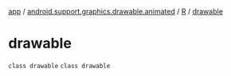 [app](../../../index.md) / [android.support.graphics.drawable.animated](../../index.md) / [R](../index.md) / [drawable](.)

# drawable

`class drawable`
`class drawable`